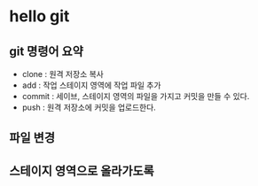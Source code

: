 # hello git

## git 명령어 요약
- clone : 원격 저장소 복사
- add : 작업 스테이지 영역에 작업 파일 추가
- commit : 세이브, 스테이지 영역의 파일을 가지고 커밋을 만들 수 있다.
- push : 원격 저장소에 커밋을 업로드한다.


## 파일 변경

## 스테이지 영역으로 올라가도록